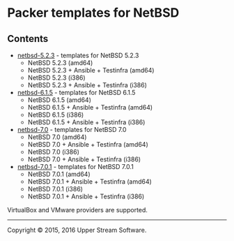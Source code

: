 # Packer templates for NetBSD

## Contents

* [netbsd-5.2.3](netbsd-5.2.3/README.mdown) - templates for NetBSD 5.2.3
	* NetBSD 5.2.3 (amd64)
	* NetBSD 5.2.3 + Ansible + Testinfra (amd64)
	* NetBSD 5.2.3 (i386)
	* NetBSD 5.2.3 + Ansible + Testinfra (i386)
* [netbsd-6.1.5](netbsd-6.1.5/README.mdown) - templates for NetBSD 6.1.5
	* NetBSD 6.1.5 (amd64)
	* NetBSD 6.1.5 + Ansible + Testinfra (amd64)
	* NetBSD 6.1.5 (i386)
	* NetBSD 6.1.5 + Ansible + Testinfra (i386)
* [netbsd-7.0](netbsd-7.0/README.mdown) - templates for NetBSD 7.0
	* NetBSD 7.0 (amd64)
	* NetBSD 7.0 + Ansible + Testinfra (amd64)
	* NetBSD 7.0 (i386)
	* NetBSD 7.0 + Ansible + Testinfra (i386)
* [netbsd-7.0.1](netbsd-7.0.1/README.mdown) - templates for NetBSD 7.0.1
	* NetBSD 7.0.1 (amd64)
	* NetBSD 7.0.1 + Ansible + Testinfra (amd64)
	* NetBSD 7.0.1 (i386)
	* NetBSD 7.0.1 + Ansible + Testinfra (i386)

VirtualBox and VMware providers are supported.

- - -

Copyright &copy; 2015, 2016 Upper Stream Software.
